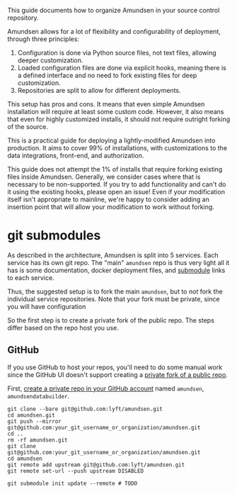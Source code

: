 This guide documents how to organize Amundsen in your source control repository.

Amundsen allows for a lot of flexibility and configurability of deployment, through three principles:
1. Configuration is done via Python source files, not text files, allowing deeper customization.
2. Loaded configuration files are done via explicit hooks, meaning there is a defined interface and no need to fork existing files for deep customization.
3. Repositories are split to allow for different deployments.

This setup has pros and cons. It means that even simple Amundsen installation will require at least some custom code. However, it also means that even for highly customized installs, it should not require outright forking of the source.

This is a practical guide for deploying a lightly-modified Amundsen into production. It aims to cover 99% of installations, with customizations to the data integrations, front-end, and authorization.

This guide does not attempt the 1% of installs that require forking existing files inside Amundsen. Generally, we consider cases where that is necessary to be non-supported. If you try to add functionality and can't do it using the existing hooks, please open an issue! Even if your modification itself isn't appropriate to mainline, we're happy to consider adding an insertion point that will allow your modification to work without forking.

# git submodules

As described in the architecture, Amundsen is split into 5 services. Each service has its own git repo. The "main" `amundsen` repo is thus very light all it has is some documentation, docker deployment files, and [submodule](https://git-scm.com/book/en/v2/Git-Tools-Submodules) links to each service.

Thus, the suggested setup is to fork the main `amundsen`, but to *not* fork the individual service repositories. Note that your fork must be private, since you will have configuration 

So the first step is to create a private fork of the public repo. The steps differ based on the repo host you use.

## GitHub

If you use GitHub to host your repos, you'll need to do some manual work since the GitHub UI doesn't support creating a [private fork of a public repo](https://gist.github.com/0xjac/85097472043b697ab57ba1b1c7530274).

First, [create a private repo in your GitHub account](https://help.github.com/articles/creating-a-new-repository/) named `amundsen`,  `amundsendatabuilder`.

```
git clone --bare git@github.com:lyft/amundsen.git
cd amundsen.git
git push --mirror git@github.com:your_git_username_or_organization/amundsen.git
cd ..
rm -rf amundsen.git
git clone git@github.com:your_git_username_or_organization/amundsen.git
cd amundsen
git remote add upstream git@github.com:lyft/amundsen.git
git remote set-url --push upstream DISABLED

git submodule init update --remote # TODO
```


